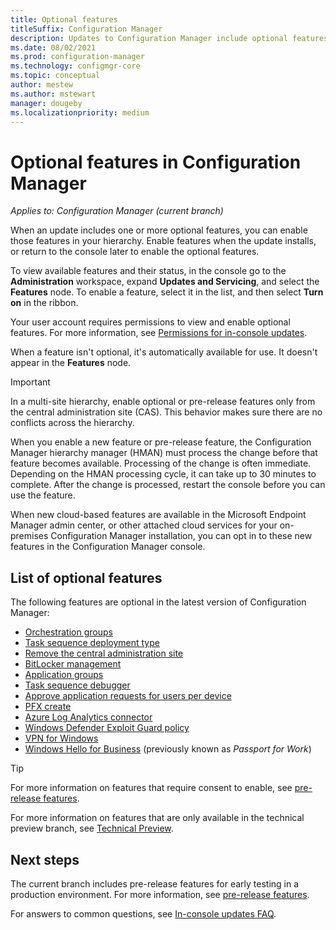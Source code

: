 ```yaml
---
title: Optional features
titleSuffix: Configuration Manager
description: Updates to Configuration Manager include optional features, which you have to enable before use.
ms.date: 08/02/2021
ms.prod: configuration-manager
ms.technology: configmgr-core
ms.topic: conceptual
author: mestew
ms.author: mstewart
manager: dougeby
ms.localizationpriority: medium
---
```


# Optional features in Configuration Manager

*Applies to: Configuration Manager (current branch)*

When an update includes one or more optional features, you can enable those features in your hierarchy. Enable features when the update installs, or return to the console later to enable the optional features.

To view available features and their status, in the console go to the **Administration** workspace, expand **Updates and Servicing**, and select the **Features** node. To enable a feature, select it in the list, and then select **Turn on** in the ribbon.

Your user account requires permissions to view and enable optional features. For more information, see [Permissions for in-console updates](prepare-in-console-updates.md#permissions).

When a feature isn't optional, it's automatically available for use. It doesn't appear in the **Features** node.

> [!IMPORTANT]
> In a multi-site hierarchy, enable optional or pre-release features only from the central administration site (CAS). This behavior makes sure there are no conflicts across the hierarchy.<!--507197-->

When you enable a new feature or pre-release feature, the Configuration Manager hierarchy manager (HMAN) must process the change before that feature becomes available. Processing of the change is often immediate. Depending on the HMAN processing cycle, it can take up to 30 minutes to complete. After the change is processed, restart the console before you can use the feature.

When new cloud-based features are available in the Microsoft Endpoint Manager admin center, or other attached cloud services for your on-premises Configuration Manager installation, you can opt in to these new features in the Configuration Manager console.<!--5834830-->

## List of optional features

The following features are optional in the latest version of Configuration Manager:<!--505213-->

<!--Note to include in target articles

> [!NOTE]
> Configuration Manager doesn't enable this optional feature by default. You must enable this feature before using it. For more information, see [Enable optional features from updates](optional-features.md).

-->

- [Orchestration groups](../../../sum/deploy-use/orchestration-groups.md)<!--3098816, 290B66D8-C735-4895-B59A-DD732D84A697-->
- [Task sequence deployment type](../../../apps/get-started/creating-windows-applications.md#bkmk_tsdt) <!-- 3555953, CB0CDFFB-9C6F-4B18-8954-A43A387302A2-->
- [Remove the central administration site](../deploy/install/remove-central-administration-site.md) <!-- 3607277 -->
- [BitLocker management](../../../protect/plan-design/bitlocker-management.md) <!-- 3601034,6DD56E46-C3EC-4E38-A16F-E98644BB6434 -->
- [Application groups](../../../apps/deploy-use/create-app-groups.md) <!--3555907,EE16A1D8-EF1B-4094-845F-AC107E7C621D-->
- [Task sequence debugger](../../../osd/deploy-use/debug-task-sequence.md) <!--3612274,C3F37661-69E4-4D53-A39C-5D02F97E0E71-->
- [Approve application requests for users per device](../../../apps/deploy-use/deploy-applications.md#bkmk_deploy-settings) <!--1357015,4BA987C9-08FC-48E2-BFFE-C9DCF35B496A-->
- [PFX create](../../../protect/deploy-use/introduction-to-certificate-profiles.md) <!--1321368,CED76B79-929C-4C45-981F-B9BCA6D38A17-->
- [Azure Log Analytics connector](/azure/azure-monitor/platform/collect-sccm) <!--1258052,73A7EC4D-EF22-4EA4-82A9-419C2A8CFC4D-->
- [Windows Defender Exploit Guard policy](../../../protect/deploy-use/create-deploy-exploit-guard-policy.md) <!--1355468,8491D4C8-8484-46B8-BCD6-17DC2CADBAEB-->
- [VPN for Windows](../../../protect/deploy-use/vpn-profiles.md) <!--1283610,EDBEBA3D-3A4D-4465-84D9-D71EB811E7F6-->
- [Windows Hello for Business](../../../protect/deploy-use/windows-hello-for-business-settings.md) (previously known as *Passport for Work*) <!--1245704,8BCA2642-3719-4862-A355-9D39C979E1B4-->

> [!TIP]
> For more information on features that require consent to enable, see [pre-release features](pre-release-features.md).
>
> For more information on features that are only available in the technical preview branch, see [Technical Preview](../../get-started/technical-preview.md).

## Next steps

The current branch includes pre-release features for early testing in a production environment. For more information, see [pre-release features](pre-release-features.md).

For answers to common questions, see [In-console updates FAQ](updates-faq.yml).
